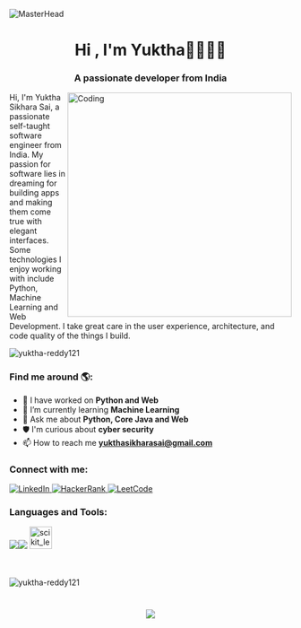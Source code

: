 ![MasterHead](https://as1.ftcdn.net/v2/jpg/05/31/11/06/1000_F_531110602_TW2qZp7FpbSyTaFyNOT9MvYXHtTF5OPm.jpg)

<h1 align="center">Hi , I'm Yuktha👋👩🏾‍💻</h1>
<h3 align="center">A passionate developer from India</h3>
<img align="right" alt="Coding" width="400" src="https://t4.ftcdn.net/jpg/06/01/29/15/240_F_601291561_gZSshy6s6ALh89eso6NGlhvB6zFkA0on.jpg">
<p>Hi, I'm Yuktha Sikhara Sai, a passionate self-taught software engineer from India. My passion for software lies in dreaming for building apps and making them come true with elegant interfaces. Some technologies I enjoy working with include Python, Machine Learning and Web Development. I take great care in the user experience, architecture, and code quality of the things I build.

</p>
<p align="left"> <img src="https://komarev.com/ghpvc/?username=yuktha-reddy121&label=Profile%20views&color=0e75b6&style=flat" alt="yuktha-reddy121" /> </p>
<h3 >Find me around 🌎:</h3>

- 🔭 I have worked on **Python and Web**<br>
- 🌱 I’m currently learning **Machine Learning**<br>
- 💬 Ask me about **Python, Core Java and Web**<br>
- 🛡️ I'm curious about **cyber security**<br>
- 📫 How to reach me **yukthasikharasai@gmail.com**<br>


<h3 align="left">Connect with me:</h3>

<p align="left">
 <a href="https://www.linkedin.com/in/yuktha-sikhara-sai-42754321b/?lipi=urn%3Ali%3Apage%3Ad_flagship3_feed%3BFzex0G%2FhQguWV2tEEyH7%2Fg%3D%3D">
            <img src="https://img.shields.io/badge/LinkedIn-Profile-blue?style=flat&logo=linkedin&logoColor=white" alt="LinkedIn">
        </a>
        <a href="https://www.hackerrank.com/yukthasikharasai">
            <img src="https://img.shields.io/badge/HackerRank-Profile-success?style=flat&logo=hackerrank&logoColor=white" alt="HackerRank">
        </a>
        <a href="https://leetcode.com/YUKTHA_SIKHARA_SAI/">
            <img src="https://img.shields.io/badge/LeetCode-Profile-orange?style=flat&logo=leetcode&logoColor=white" alt="LeetCode">
        </a>
    </div>
</p>
<h3 align="left">Languages and Tools:</h3>
<div align="left">
    <img src="https://skillicons.dev/icons?i=github,python,javascript,c,java" /><img src="https://skillicons.dev/icons?i=mysql,html,css,vscode,git" /> <a href="https://scikit-learn.org/" target="_blank" rel="noreferrer"> <img src="https://upload.wikimedia.org/wikipedia/commons/0/05/Scikit_learn_logo_small.svg" alt="scikit_learn" width="40" height="40"/> </a>
</div>
<br><br>

<p><img align="center" src="https://github-readme-stats.vercel.app/api/top-langs?username=yuktha-reddy121&show_icons=true&locale=en&layout=compact" alt="yuktha-reddy121" /></p>
<h1 align="center">
    <img src="https://readme-typing-svg.herokuapp.com/?font=Righteous&size=35&center=true&vCenter=true&width=500&height=70&duration=4000&lines=Thanks+for+visiting!+✌️;" />
</h1>
